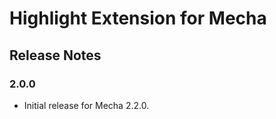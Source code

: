 Highlight Extension for Mecha
=============================

Release Notes
-------------

### 2.0.0

 - Initial release for Mecha 2.2.0.
